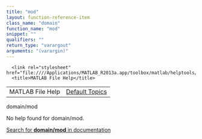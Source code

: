 ```yaml
---
title: "mod"
layout: function-reference-item
class_name: "domain"
function_name: "mod"
snippet: ""
qualifiers: ""
return_type: "varargout"
arguments: "(varargin)"
---
```


<html>
   <head>
      <meta http-equiv="Content-Type" content="text/html; charset=utf-8">
   
      <link rel="stylesheet" href="file:////Applications/MATLAB_R2013a.app/toolbox/matlab/helptools/private/helpwin.css">
      <title>MATLAB File Help</title>
   </head>
   <body>
      <!--Single-page help-->
      <table border="0" cellspacing="0" width="100%">
         <tr class="subheader">
            <td class="headertitle">MATLAB File Help</td>
            <td class="subheader-right"><a href="matlab:helpwin">Default Topics</a></td>
         </tr>
      </table>
      <div class="title">domain/mod</div>
      <!--No help found-->
      <p>No help found for <span class="helptopic">domain/mod</span>.
      </p>
      <p><a href="matlab:docsearch('domain/mod')">
            Search for <b>domain/mod</b> in documentation
            </a></p>
   </body>
</html>
